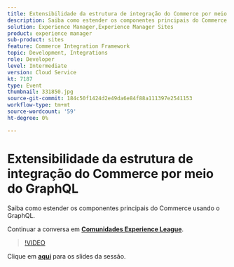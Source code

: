 ```yaml
---
title: Extensibilidade da estrutura de integração do Commerce por meio do GraphQL
description: Saiba como estender os componentes principais do Commerce usando o GraphQL. Esta sessão foi entregue como parte do evento Conteúdo do Adobe Developers Live.
solution: Experience Manager,Experience Manager Sites
product: experience manager
sub-product: sites
feature: Commerce Integration Framework
topic: Development, Integrations
role: Developer
level: Intermediate
version: Cloud Service
kt: 7187
type: Event
thumbnail: 331850.jpg
source-git-commit: 184c50f1424d2e49da6e84f88a111397e2541153
workflow-type: tm+mt
source-wordcount: '59'
ht-degree: 0%

---
```



# Extensibilidade da estrutura de integração do Commerce por meio do GraphQL

Saiba como estender os componentes principais do Commerce usando o GraphQL.

Continuar a conversa em **[Comunidades Experience League](http://adobe.ly/36Yd3v6)**.

>[!VIDEO](https://video.tv.adobe.com/v/331850/?quality=12&learn=on&hidetitle=true)

Clique em **[aqui](/help/adobe-developers-live/assets/cif-extensibility-graphql.pdf)** para os slides da sessão.
